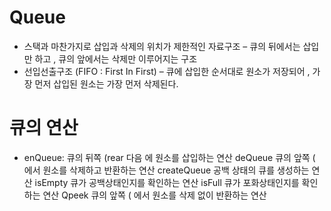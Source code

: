 # Queue
- 스택과 마찬가지로 삽입과 삭제의 위치가 제한적인 자료구조
– 큐의 뒤에서는 삽입만 하고 , 큐의 앞에서는 삭제만 이루어지는 구조
- 선입선출구조 (FIFO : First In First)
– 큐에 삽입한 순서대로 원소가 저장되어 , 가장 먼저 삽입된 원소는 가장 먼저 삭제된다.


# 큐의 연산
- enQueue: 큐의
뒤쪽 (rear 다음 에 원소를 삽입하는 연산
deQueue
큐의
앞쪽 ( 에서 원소를 삭제하고 반환하는 연산
createQueue
공백
상태의 큐를 생성하는 연산
isEmpty
큐가
공백상태인지를 확인하는 연산
isFull
큐가
포화상태인지를 확인하는 연산
Qpeek
큐의
앞쪽 ( 에서 원소를 삭제 없이 반환하는 연산

